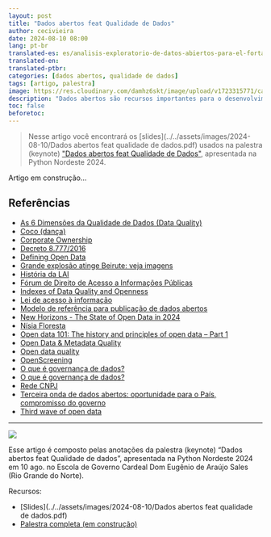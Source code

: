 ```yaml
---
layout: post
title: "Dados abertos feat Qualidade de Dados"
author: cecivieira
date: 2024-08-10 08:00
lang: pt-br
translated-es: es/analisis-exploratorio-de-datos-abiertos-para-el-fortalecimiento-de-democracias
translated-en: 
translated-ptbr: 
categories: [dados abertos, qualidade de dados]
tags: [artigo, palestra]
image: https://res.cloudinary.com/damhz6skt/image/upload/v1723315771/capas-site/watercolor-mobile-background-yellow-blue-desktop-wallpaper-abstract-design_ghsprc.jpg
description: "Dados abertos são recursos importantes para o desenvolvimento de tecnologia cívica e fomento de gestões participativas. Este artigo apresentará técnicas de exploração de conjunto de dados abertos usando a biblioteca Pandas, visando estimular o uso de dados abertos governamentais."
toc: false
beforetoc:
---
```

> Nesse artigo você encontrará os [slides](../../assets/images/2024-08-10/Dados abertos feat qualidade de dados.pdf) usados na palestra (keynote) ["Dados abertos feat Qualidade de Dados"](https://www.youtube.com/watch?v=QGyg0ICDIyY), apresentada na Python Nordeste 2024.

Artigo em construção...

## Referências

- [As 6 Dimensões da Qualidade de Dados (Data Quality)](https://blog.dsacademy.com.br/as-6-dimensoes-da-qualidade-de-dados-data-quality/)
- [Coco (dança)](https://pt.wikipedia.org/wiki/Coco_(dan%C3%A7a)#:~:text=De%20origem%20remota%2C%20surgiu%20nos,de%20coco%20em%20Olinda%2C%20Pernambuco.)
- [Corporate Ownership](https://www.d4d.net/state-of-open-data/chapters/sectors/corporate-ownership/v2/)
- [Decreto 8.777/2016](https://www.planalto.gov.br/ccivil_03/_ato2015-2018/2016/decreto/d8777.htm)
- [Defining Open Data](https://blog.okfn.org/2013/10/03/defining-open-data/)
- [Grande explosão atinge Beirute: veja imagens](https://youtu.be/SVm7MH44FT4?si=An5AwMNO7fM2-vz6)
- [História da LAI](https://wikilai.fiquemsabendo.com.br/wiki/Hist%C3%B3ria_da_LAI)
- [Fórum de Direito de Acesso a Informações Públicas](https://wikilai.fiquemsabendo.com.br/wiki/F%C3%B3rum_de_Direito_de_Acesso_a_Informa%C3%A7%C3%B5es_P%C3%BAblicas)
- [Indexes of Data Quality and Openness](https://opendatawatch.com/blog/indexes-of-data-quality-and-openness/)
- [Lei de acesso à informação](https://www.planalto.gov.br/ccivil_03/_ato2011-2014/2011/lei/l12527.htm)
- [Modelo de referência para publicação de dados abertos](https://www.gov.br/cgu/pt-br/governo-aberto/noticias/2020/10/modelo-de-referencia-para-publicacao-de-dados-abertos-e-lancado)
- [New Horizons - The State of Open Data in 2024](https://www.d4d.net/news/new-horizons-the-state-of-open-data-in-2024/)
- [Nísia Floresta](https://pt.wikipedia.org/wiki/N%C3%ADsia_Floresta_(escritora))
- [Open data 101: The history and principles of open data – Part 1](https://apolitical.co/solution-articles/en/open-data-101-the-history-and-principles-of-open-data-part-1)
- [Open Data & Metadata Quality](https://data.europa.eu/sites/default/files/d2.1.2_training_module_2.2_open_data_quality_en_edp.pdf)
- [Open data quality ](https://arxiv.org/pdf/2007.06540)
- [OpenScreening](https://resources.linkurious.com/openscreening)
- [O que é governança de dados?](https://cloud.google.com/learn/what-is-data-governance?hl=pt-BR)
- [O que é governança de dados?](https://www.sap.com/brazil/products/technology-platform/master-data-governance/what-is-data-governance.html)
- [Rede CNPJ](https://github.com/rictom/rede-cnpj)
- [Terceira onda de dados abertos: oportunidade para o País, compromisso do governo](https://www.nic.br/noticia/na-midia/terceira-onda-de-dados-abertos-oportunidade-para-o-pais-compromisso-do-governo/)
- [Third wave of open data](https://opendatapolicylab.org/third-wave-of-open-data/)

--------------------
<img class="rounded mx-auto d-block" src="../../assets/images/2024-08-10/baner-keynote-pyne2024.png">

Esse artigo é composto pelas anotações da palestra (keynote) “Dados abertos feat Qualidade de dados”, apresentada na Python Nordeste 2024 em 10 ago. no Escola de Governo Cardeal Dom Eugênio de Araújo Sales (Rio Grande do Norte).

Recursos:
- [Slides](../../assets/images/2024-08-10/Dados abertos feat qualidade de dados.pdf)
- [Palestra completa (em construção)](https://www.youtube.com/@PythonNordeste) 